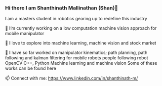 ### Hi there I am Shanthinath Mallinathan (Shan)👋

I am a masters student in robotics gearing up to redefine this industry

🔭 I’m currently working on a low computation machine vision approach for mobile manipulator

🌱 I love to explore into machine learning, machine vision and stock market

🤖 I have so far worked on manipulator kinematics;
                           path planning, path following and kalman filtering for mobile robots
                           people following robot
                           OpenCV C++, Python
                           Machine learning and machine vision
   Some of these works can be found here
   
  📫 Connect with me: https://www.linkedin.com/in/shanthinath-m/
                      
 

<!--
**ShanMallinathan/ShanMallinathan** is a ✨ _special_ ✨ repository because its `README.md` (this file) appears on your GitHub profile.

Here are some ideas to get you started:

- 🔭 I’m currently working on ...
- 🌱 I’m currently learning ...
- 👯 I’m looking to collaborate on ...
- 🤔 I’m looking for help with ...
- 💬 Ask me about ...
- 📫 How to reach me: ...
- 😄 Pronouns: ...
- ⚡ Fun fact: ...
-->
